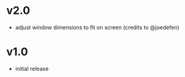 # v2.0

- adjust window dimensions to fit on screen (credits to @joedefen)

# v1.0

- initial release

